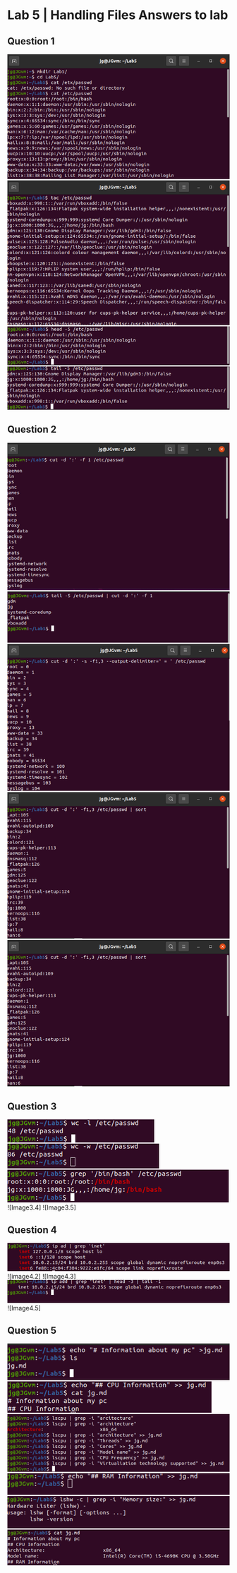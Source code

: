 # Lab 5 | Handling Files Answers to lab

## Question 1
![Image1.1](../images/q1.1.png)
![Image1.2](../images/q1.2.png)
![Image1.4](../images/q1.4.png)
![Image1.5](../images/q1.5.png)
## Question 2
![Image2.1](../images/q2.1.png)
![Image2.2](../images/q2.2.png)
![Image2.3](../images/q2.3.png)
![Image2.4](../images/q2.4.png)
![Image2.5](../images/q2.4.png)
## Question 3
![Image3.1](../images/q3.1.png)
![Image3.2](../images/q3.2.png)
![Image3.3](../images/q3.3.png)
![Image3.4]
![Image3.5]
## Question 4
![Image4.1](../images/q4.1.png)
![image4.2]
![Image4.3]
![Image4.4](../images/q4.4.png)
![Image4.5]
## Question 5
![Image5.1](../images/q5.1.png)
![Image5.2](../images/q5.2.png)
![Image5.3](../images/q5.3.png)
![Image5.4](../images/q5.4.png)
![Image5.5](../images/q5.5.png)
![Image5.6](../images/q5.6.png)
